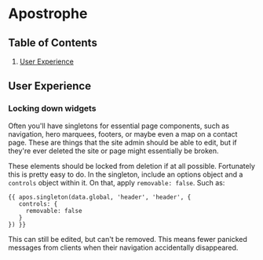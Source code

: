# Apostrophe

## Table of Contents

1. [User Experience](#user-experience)

## User Experience

### Locking down widgets

Often you'll have singletons for essential page components, such as navigation, hero marquees, footers, or maybe even a map on a contact page. These are things that the site admin should be able to edit, but if they're ever deleted the site or page might essentially be broken.

These elements should be locked from deletion if at all possible. Fortunately this is pretty easy to do. In the singleton, include an options object and a `controls` object within it. On that, apply `removable: false`. Such as:

```
{{ apos.singleton(data.global, 'header', 'header', {
   controls: {
     removable: false
   }
}) }}
```

This can still be edited, but can't be removed. This means fewer panicked messages from clients when their navigation accidentally disappeared.

